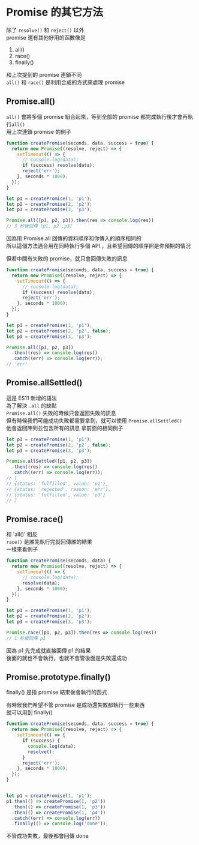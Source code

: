 # Promise 的其它方法
除了 `resolve()` 和 `reject()` 以外  
promise 還有其他好用的函數像是
1. all()
2. race()
3. finally()

和上次提到的 promise 連鎖不同  
`all()` 和 `race()` 是利用合成的方式來處理 promise  

## Promise.all()
`all()` 會將多個 promise 組合起來，等到全部的 promise 都完成執行後才會再執行`all()`  
用上次連鎖 promise 的例子
```js
function createPromise(seconds, data, success = true) {
  return new Promise((resolve, reject) => {
    setTimeout(() => {
      // console.log(data);
      if (success) resolve(data);
      reject('err');
    }, seconds * 1000);
  });
}

let p1 = createPromise(1, 'p1');
let p2 = createPromise(2, 'p2');
let p3 = createPromise(3, 'p3');

Promise.all([p1, p2, p3]).then(res => console.log(res))
// 3 秒後回傳 [p1, p2 ,p3]
```
因為用 Promise.all 回傳的資料順序和你傳入的順序相同的  
所以這個方法適合用在同時執行多個 API ，且希望回傳的順序照是你預期的情況  

但若中間有失敗的 promise，就只會回傳失敗的訊息   
```js
function createPromise(seconds, data, success = true) {
  return new Promise((resolve, reject) => {
    setTimeout(() => {
      // console.log(data);
      if (success) resolve(data);
      reject('err');
    }, seconds * 1000);
  });
}

let p1 = createPromise(1, 'p1');
let p2 = createPromise(2, 'p2', false);
let p3 = createPromise(3, 'p3');

Promise.all([p1, p2, p3])
  .then((res) => console.log(res))
  .catch((err) => console.log(err));
// 'err'
```

## Promise.allSettled()
這是 ES11 新增的語法  
為了解決 `.all` 的缺點  
`Promise.all()` 失敗的時候只會返回失敗的訊息  
但有時候我們可能成功失敗都需要拿到，就可以使用 `Promise.allSettled()`  
他會返回陣列並包含所有的訊息
拿前面的相同例子
```js
let p1 = createPromise(1, 'p1');
let p2 = createPromise(2, 'p2', false);
let p3 = createPromise(3, 'p3');

Promise.allSettled([p1, p2, p3])
  .then((res) => console.log(res))
  .catch((err) => console.log(err));
// [
// {status: 'fulfilled', value: 'p1'}, 
// {status: 'rejected', reason: 'err'},
// {status: 'fulfilled', value: 'p3'} 
// ]
```

## Promise.race()
和 'all()' 相反  
`race()` 是誰先執行完就回傳誰的結果  
一樣來看例子
```js
function createPromise(seconds, data) {
  return new Promise((resolve, reject) => {
    setTimeout(() => {
      // console.log(data);
      resolve(data);
    }, seconds * 1000);
  });
}

let p1 = createPromise(1, 'p1');
let p2 = createPromise(2, 'p2');
let p3 = createPromise(3, 'p3');

Promise.race([p1, p2, p3]).then(res => console.log(res))
// 1 秒後回傳 p1
```
因為 p1 先完成就直接回傳 p1 的結果  
後面的就也不會執行，也就不會管後面是失敗還成功  

## Promise.prototype.finally()
finally() 是指 promise 結束後會執行的函式  

有時候我們希望不管 promise 是成功還失敗都執行一些東西  
就可以用到 finally()  
```js
function createPromise(seconds, data, success = true) {
  return new Promise((resolve, reject) => {
    setTimeout(() => {
      if (success) {
        console.log(data);
        resolve();  
      }
      reject('err');
    }, seconds * 1000);
  });
}


let p1 = createPromise(1, 'p1');
p1.then(() => createPromise(1, 'p2'))
  .then(() => createPromise(1, 'p3'))
  .then(() => createPromise(1, 'p4'))
  .catch((err) => console.log(err))
  .finally(() => console.log('done'));
```
不管成功失敗，最後都會回傳 done